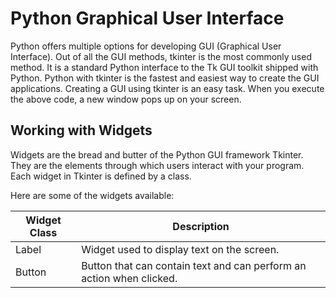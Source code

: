 # Python Graphical User Interface

Python offers multiple options for developing GUI (Graphical User Interface). 
Out of all the GUI methods, tkinter is the most commonly used method. 
It is a standard Python interface to the Tk GUI toolkit shipped with Python. 
Python with tkinter is the fastest and easiest way to create the GUI applications. 
Creating a GUI using tkinter is an easy task.
When you execute the above code, a new window pops up on your screen. 

## Working with Widgets

Widgets are the bread and butter of the Python GUI framework Tkinter. 
They are the elements through which users interact with your program. 
Each widget in Tkinter is defined by a class. 

Here are some of the widgets available:

**Widget Class** | **Description** 
----- | ----- 
Label	| Widget used to display text on the screen.
Button | Button that can contain text and can perform an action when clicked.
